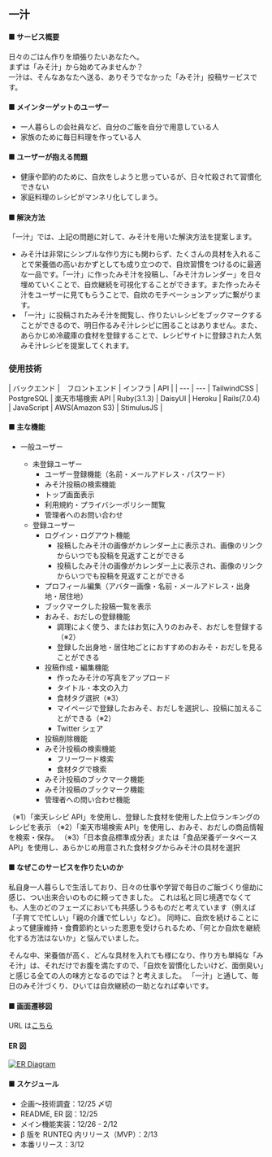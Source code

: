 ## 一汁

#### ■ サービス概要

日々のごはん作りを頑張りたいあなたへ。<br>
まずは「みそ汁」から始めてみませんか？<br>
一汁は、そんなあなたへ送る、ありそうでなかった「みそ汁」投稿サービスです。

#### ■ メインターゲットのユーザー

- 一人暮らしの会社員など、自分のご飯を自分で用意している人
- 家族のために毎日料理を作っている人

#### ■ ユーザーが抱える問題

- 健康や節約のために、自炊をしようと思っているが、日々忙殺されて習慣化できない
- 家庭料理のレシピがマンネリ化してしまう。

#### ■ 解決方法

「一汁」では、上記の問題に対して、みそ汁を用いた解決方法を提案します。

- みそ汁は非常にシンプルな作り方にも関わらず、たくさんの具材を入れることで栄養価の高いおかずとしても成り立つので、自炊習慣をつけるのに最適な一品です。「一汁」に作ったみそ汁を投稿し、「みそ汁カレンダー」を日々埋めていくことで、自炊継続を可視化することができます。また作ったみそ汁をユーザーに見てもらうことで、自炊のモチベーションアップに繋がります。
- 「一汁」に投稿されたみそ汁を閲覧し、作りたいレシピをブックマークすることができるので、明日作るみそ汁レシピに困ることはありません。また、あらかじめ冷蔵庫の食材を登録することで、レシピサイトに登録された人気みそ汁レシピを提案してくれます。

### 使用技術

| バックエンド |　フロントエンド | インフラ | API |
| --- | --- | TailwindCSS | PostgreSQL | 楽天市場検索 API
| Ruby(3.1.3) | DaisyUI | Heroku
| Rails(7.0.4) | JavaScript | AWS(Amazon S3)
| StimulusJS |

#### ■ 主な機能

- 一般ユーザー

  - 未登録ユーザー
    - ユーザー登録機能（名前・メールアドレス・パスワード）
    - みそ汁投稿の検索機能
    - トップ画面表示
    - 利用規約・プライバシーポリシー閲覧
    - 管理者へのお問い合わせ
  - 登録ユーザー
    - ログイン・ログアウト機能
      - 投稿したみそ汁の画像がカレンダー上に表示され、画像のリンクからいつでも投稿を見返すことができる
      - 投稿したみそ汁の画像がカレンダー上に表示され、画像のリンクからいつでも投稿を見返すことができる
    - プロフィール編集（アバター画像・名前・メールアドレス・出身地・居住地）
    - ブックマークした投稿一覧を表示
    - おみそ、おだしの登録機能
      - 調理によく使う、またはお気に入りのおみそ、おだしを登録する（※2）
      - 登録した出身地・居住地ごとにおすすめのおみそ・おだしを見ることができる
    - 投稿作成・編集機能
      - 作ったみそ汁の写真をアップロード
      - タイトル・本文の入力
      - 食材タグ選択（※3）
      - マイページで登録したおみそ、おだしを選択し、投稿に加えることができる（※2）
      - Twitter シェア
    - 投稿削除機能
    - みそ汁投稿の検索機能
      - フリーワード検索
      - 食材タグで検索
    - みそ汁投稿のブックマーク機能
    - みそ汁投稿のブックマーク機能
    - 管理者への問い合わせ機能

（※1）「楽天レシピ API」を使用し、登録した食材を使用した上位ランキングのレシピを表示
（※2）「楽天市場検索 API」を使用し、おみそ、おだしの商品情報を検索・保存。
（※3）「日本食品標準成分表」または「食品栄養データベース API」を使用し、あらかじめ用意された食材タグからみそ汁の具材を選択

#### ■ なぜこのサービスを作りたいのか

私自身一人暮らしで生活しており、日々の仕事や学習で毎日のご飯づくり億劫に感じ、つい出来合いのものに頼ってきました。
これは私と同じ境遇でなくても、人生のどのフェーズにおいても共感しうるものだと考えています（例えば「子育てで忙しい」「親の介護で忙しい」など）。
同時に、自炊を続けることによって健康維持・食費節約といった恩恵を受けられるため、「何とか自炊を継続化する方法はないか」と悩んでいました。

そんな中、栄養価が高く、どんな具材を入れても様になり、作り方も単純な「みそ汁」は、それだけでお腹を満たすので、「自炊を習慣化したいけど、面倒臭い」と感じる全ての人の味方となるのでは？と考えました。
「一汁」と通して、毎日のみそ汁づくり、ひいては自炊継続の一助となれば幸いです。

#### ■ 画面遷移図

URL は[こちら](https://www.figma.com/file/byXYHVgoi48ftTHrX3LmpG/%E4%B8%80%E6%B1%81%EF%BC%8F%E7%94%BB%E9%9D%A2%E9%81%B7%E7%A7%BB%E5%9B%B3?node-id=0%3A1&t=DnZDzoEadONtC7uT-1)

#### ER 図

[![ER Diagram](https://i.gyazo.com/a9b26b0eca7dded2363ea106232c22e5.png)](https://gyazo.com/a9b26b0eca7dded2363ea106232c22e5)

#### ■ スケジュール

- 企画〜技術調査：12/25 〆切
- README, ER 図：12/25
- メイン機能実装：12/26 - 2/12
- β 版を RUNTEQ 内リリース（MVP）：2/13
- 本番リリース：3/12

